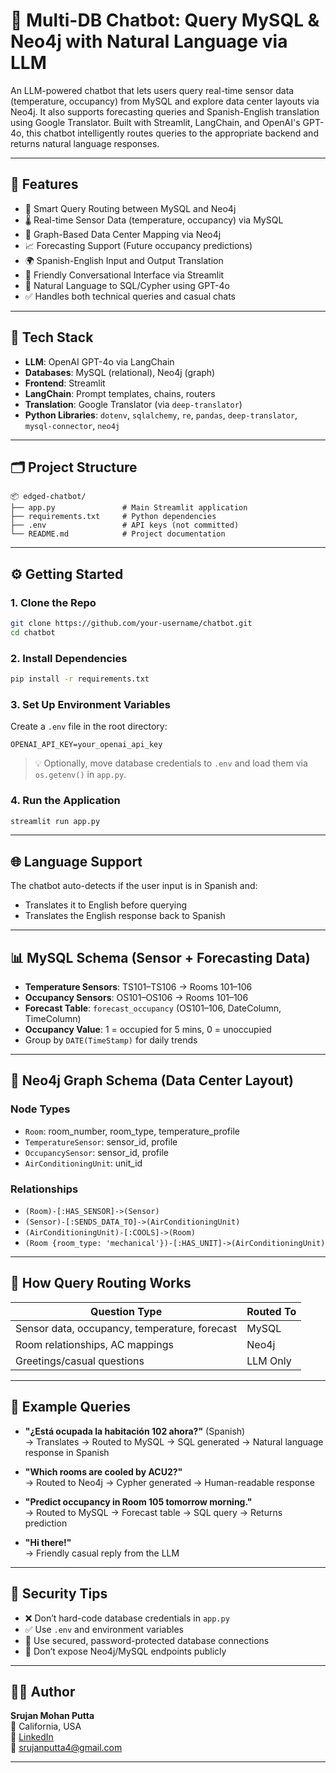 # 🤖 Multi-DB Chatbot: Query MySQL & Neo4j with Natural Language via LLM

An LLM-powered chatbot that lets users query real-time sensor data (temperature, occupancy) from MySQL and explore data center layouts via Neo4j. It also supports forecasting queries and Spanish-English translation using Google Translator. Built with Streamlit, LangChain, and OpenAI's GPT-4o, this chatbot intelligently routes queries to the appropriate backend and returns natural language responses.

---

## 🚀 Features

- 🔄 Smart Query Routing between MySQL and Neo4j  
- 🌡️ Real-time Sensor Data (temperature, occupancy) via MySQL  
- 🧠 Graph-Based Data Center Mapping via Neo4j  
- 📈 Forecasting Support (Future occupancy predictions)  
- 🌍 Spanish-English Input and Output Translation  
- 💬 Friendly Conversational Interface via Streamlit  
- 🤖 Natural Language to SQL/Cypher using GPT-4o  
- ✅ Handles both technical queries and casual chats  

---

## 🧰 Tech Stack

- **LLM**: OpenAI GPT-4o via LangChain  
- **Databases**: MySQL (relational), Neo4j (graph)  
- **Frontend**: Streamlit  
- **LangChain**: Prompt templates, chains, routers  
- **Translation**: Google Translator (via `deep-translator`)  
- **Python Libraries**: `dotenv`, `sqlalchemy`, `re`, `pandas`, `deep-translator`, `mysql-connector`, `neo4j`

---

## 🗂️ Project Structure

```
📦 edged-chatbot/
├── app.py               # Main Streamlit application
├── requirements.txt     # Python dependencies
├── .env                 # API keys (not committed)
└── README.md            # Project documentation
```

---

## ⚙️ Getting Started

### 1. Clone the Repo

```bash
git clone https://github.com/your-username/chatbot.git
cd chatbot
```

### 2. Install Dependencies

```bash
pip install -r requirements.txt
```

### 3. Set Up Environment Variables

Create a `.env` file in the root directory:

```
OPENAI_API_KEY=your_openai_api_key
```

> 💡 Optionally, move database credentials to `.env` and load them via `os.getenv()` in `app.py`.

### 4. Run the Application

```bash
streamlit run app.py
```

---

## 🌐 Language Support

The chatbot auto-detects if the user input is in Spanish and:
- Translates it to English before querying
- Translates the English response back to Spanish

---

## 📊 MySQL Schema (Sensor + Forecasting Data)

- **Temperature Sensors**: TS101–TS106 → Rooms 101–106  
- **Occupancy Sensors**: OS101–OS106 → Rooms 101–106  
- **Forecast Table**: `forecast_occupancy` (OS101–106, DateColumn, TimeColumn)  
- **Occupancy Value**: 1 = occupied for 5 mins, 0 = unoccupied  
- Group by `DATE(TimeStamp)` for daily trends  

---

## 🧠 Neo4j Graph Schema (Data Center Layout)

### Node Types

- `Room`: room_number, room_type, temperature_profile  
- `TemperatureSensor`: sensor_id, profile  
- `OccupancySensor`: sensor_id, profile  
- `AirConditioningUnit`: unit_id  

### Relationships

- `(Room)-[:HAS_SENSOR]->(Sensor)`  
- `(Sensor)-[:SENDS_DATA_TO]->(AirConditioningUnit)`  
- `(AirConditioningUnit)-[:COOLS]->(Room)`  
- `(Room {room_type: 'mechanical'})-[:HAS_UNIT]->(AirConditioningUnit)`  

---

## 🔀 How Query Routing Works

| Question Type                                  | Routed To |
|-----------------------------------------------|-----------|
| Sensor data, occupancy, temperature, forecast | MySQL     |
| Room relationships, AC mappings               | Neo4j     |
| Greetings/casual questions                    | LLM Only  |

---

## 💬 Example Queries

- **"¿Está ocupada la habitación 102 ahora?"** (Spanish)  
  → Translates → Routed to MySQL → SQL generated → Natural language response in Spanish  

- **"Which rooms are cooled by ACU2?"**  
  → Routed to Neo4j → Cypher generated → Human-readable response  

- **"Predict occupancy in Room 105 tomorrow morning."**  
  → Routed to MySQL → Forecast table → SQL query → Returns prediction  

- **"Hi there!"**  
  → Friendly casual reply from the LLM  

---

## 🔐 Security Tips

- ❌ Don’t hard-code database credentials in `app.py`  
- ✅ Use `.env` and environment variables  
- 🔐 Use secured, password-protected database connections  
- 🚫 Don’t expose Neo4j/MySQL endpoints publicly  

---

## 🧑‍💻 Author

**Srujan Mohan Putta**  
📍 California, USA  
🔗 [LinkedIn](https://www.linkedin.com/in/srujan-putta/)  
📧 srujanputta4@gmail.com  

---
